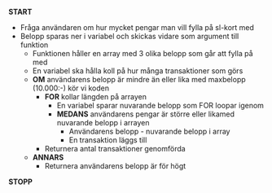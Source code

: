 **START**

* Fråga användaren om hur mycket pengar man vill fylla på sl-kort med
* Belopp sparas ner i variabel och skickas vidare som argument till funktion
	* Funktionen håller en array med 3 olika belopp som går att fylla på med
	* En variabel ska hålla koll på hur många transaktioner som görs
	* **OM** användarens belopp är mindre än eller lika med maxbelopp (10.000:-) kör vi koden
		* **FOR** kollar längden på arrayen
			* En variabel sparar nuvarande belopp som FOR loopar igenom
			* **MEDANS** användarens pengar är större eller likamed nuvarande belopp i arrayen
				* Användarens belopp - nuvarande belopp i array
				* En transaktion läggs till
		* Returnera antal transaktioner genomförda
	* **ANNARS**
		* Returnera användarens belopp är för högt
		
**STOPP**
